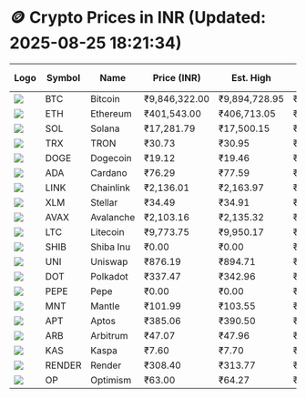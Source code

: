 # 🪙 Crypto Prices in INR (Updated: 2025-08-25 18:21:34)

| Logo | Symbol | Name       | Price (INR) | Est. High | Est. Low | Gross Profit | Fees | Net Profit | ROI % |
|------|--------|------------|-------------|-----------|----------|---------------|------|-------------|--------|
| ![](https://coin-images.coingecko.com/coins/images/1/large/bitcoin.png?1696501400) | BTC    | Bitcoin    | ₹9,846,322.00 | ₹9,894,728.95 | ₹9,797,915.05 | ₹988.11 | ₹200.00 | ₹788.11 | 0.79% |
| ![](https://coin-images.coingecko.com/coins/images/279/large/ethereum.png?1696501628) | ETH    | Ethereum   | ₹401,543.00 | ₹406,713.05 | ₹396,372.95 | ₹2,608.68 | ₹200.00 | ₹2,408.68 | 2.41% |
| ![](https://coin-images.coingecko.com/coins/images/4128/large/solana.png?1718769756) | SOL    | Solana     | ₹17,281.79 | ₹17,500.15 | ₹17,063.43 | ₹2,559.44 | ₹200.00 | ₹2,359.44 | 2.36% |
| ![](https://coin-images.coingecko.com/coins/images/1094/large/tron-logo.png?1696502193) | TRX    | TRON       | ₹30.73 | ₹30.95 | ₹30.51 | ₹1,445.45 | ₹200.00 | ₹1,245.45 | 1.25% |
| ![](https://coin-images.coingecko.com/coins/images/5/large/dogecoin.png?1696501409) | DOGE   | Dogecoin   | ₹19.12 | ₹19.46 | ₹18.78 | ₹3,593.77 | ₹200.00 | ₹3,393.77 | 3.39% |
| ![](https://coin-images.coingecko.com/coins/images/975/large/cardano.png?1696502090) | ADA    | Cardano    | ₹76.29 | ₹77.59 | ₹74.99 | ₹3,460.35 | ₹200.00 | ₹3,260.35 | 3.26% |
| ![](https://coin-images.coingecko.com/coins/images/877/large/chainlink-new-logo.png?1696502009) | LINK   | Chainlink  | ₹2,136.01 | ₹2,163.97 | ₹2,108.05 | ₹2,652.40 | ₹200.00 | ₹2,452.40 | 2.45% |
| ![](https://coin-images.coingecko.com/coins/images/100/large/fmpFRHHQ_400x400.jpg?1735231350) | XLM    | Stellar    | ₹34.49 | ₹34.91 | ₹34.07 | ₹2,465.51 | ₹200.00 | ₹2,265.51 | 2.27% |
| ![](https://coin-images.coingecko.com/coins/images/12559/large/Avalanche_Circle_RedWhite_Trans.png?1696512369) | AVAX   | Avalanche  | ₹2,103.16 | ₹2,135.32 | ₹2,071.00 | ₹3,106.04 | ₹200.00 | ₹2,906.04 | 2.91% |
| ![](https://coin-images.coingecko.com/coins/images/2/large/litecoin.png?1696501400) | LTC    | Litecoin   | ₹9,773.75 | ₹9,950.17 | ₹9,597.33 | ₹3,676.40 | ₹200.00 | ₹3,476.40 | 3.48% |
| ![](https://coin-images.coingecko.com/coins/images/11939/large/shiba.png?1696511800) | SHIB   | Shiba Inu  | ₹0.00 | ₹0.00 | ₹0.00 | ₹2,812.77 | ₹200.00 | ₹2,612.77 | 2.61% |
| ![](https://coin-images.coingecko.com/coins/images/12504/large/uniswap-logo.png?1720676669) | UNI    | Uniswap    | ₹876.19 | ₹894.71 | ₹857.67 | ₹4,318.44 | ₹200.00 | ₹4,118.44 | 4.12% |
| ![](https://coin-images.coingecko.com/coins/images/12171/large/polkadot.png?1696512008) | DOT    | Polkadot   | ₹337.47 | ₹342.96 | ₹331.98 | ₹3,306.51 | ₹200.00 | ₹3,106.51 | 3.11% |
| ![](https://coin-images.coingecko.com/coins/images/29850/large/pepe-token.jpeg?1696528776) | PEPE   | Pepe       | ₹0.00 | ₹0.00 | ₹0.00 | ₹4,038.49 | ₹200.00 | ₹3,838.49 | 3.84% |
| ![](https://coin-images.coingecko.com/coins/images/30980/large/Mantle-Logo-mark.png?1739213200) | MNT    | Mantle     | ₹101.99 | ₹103.55 | ₹100.43 | ₹3,097.54 | ₹200.00 | ₹2,897.54 | 2.90% |
| ![](https://coin-images.coingecko.com/coins/images/26455/large/aptos_round.png?1696525528) | APT    | Aptos      | ₹385.06 | ₹390.50 | ₹379.62 | ₹2,867.09 | ₹200.00 | ₹2,667.09 | 2.67% |
| ![](https://coin-images.coingecko.com/coins/images/16547/large/arb.jpg?1721358242) | ARB    | Arbitrum   | ₹47.07 | ₹47.96 | ₹46.18 | ₹3,852.28 | ₹200.00 | ₹3,652.28 | 3.65% |
| ![](https://coin-images.coingecko.com/coins/images/25751/large/kaspa-icon-exchanges.png?1696524837) | KAS    | Kaspa      | ₹7.60 | ₹7.70 | ₹7.50 | ₹2,680.18 | ₹200.00 | ₹2,480.18 | 2.48% |
| ![](https://coin-images.coingecko.com/coins/images/11636/large/rndr.png?1696511529) | RENDER | Render     | ₹308.40 | ₹313.77 | ₹303.03 | ₹3,543.20 | ₹200.00 | ₹3,343.20 | 3.34% |
| ![](https://coin-images.coingecko.com/coins/images/25244/large/Optimism.png?1696524385) | OP     | Optimism   | ₹63.00 | ₹64.27 | ₹61.73 | ₹4,121.31 | ₹200.00 | ₹3,921.31 | 3.92% |

